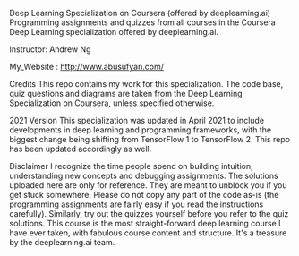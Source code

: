 Deep Learning Specialization on Coursera (offered by deeplearning.ai)
Programming assignments and quizzes from all courses in the Coursera Deep Learning specialization offered by deeplearning.ai.

Instructor: Andrew Ng

My_Website : http://www.abusufyan.com/

Credits
This repo contains my work for this specialization. The code base, quiz questions and diagrams are taken from the Deep Learning Specialization on Coursera, unless specified otherwise.

2021 Version
This specialization was updated in April 2021 to include developments in deep learning and programming frameworks, with the biggest change being shifting from TensorFlow 1 to TensorFlow 2. This repo has been updated accordingly as well.

Disclaimer
I recognize the time people spend on building intuition, understanding new concepts and debugging assignments. The solutions uploaded here are only for reference. They are meant to unblock you if you get stuck somewhere. Please do not copy any part of the code as-is (the programming assignments are fairly easy if you read the instructions carefully). Similarly, try out the quizzes yourself before you refer to the quiz solutions. This course is the most straight-forward deep learning course I have ever taken, with fabulous course content and structure. It's a treasure by the deeplearning.ai team.
